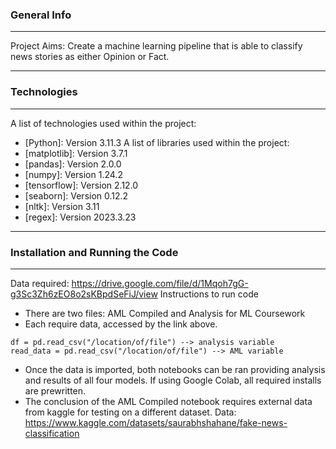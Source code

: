 ### General Info
***
Project Aims: Create a machine learning pipeline that is able to classify news stories as either Opinion or Fact.
***
### Technologies
***
A list of technologies used within the project:
* [Python]: Version 3.11.3
A list of libraries used within the project:
* [matplotlib]: Version 3.7.1
* [pandas]: Version 2.0.0
* [numpy]: Version 1.24.2
* [tensorflow]: Version 2.12.0
* [seaborn]: Version 0.12.2
* [nltk]: Version 3.11
* [regex]: Version 2023.3.23
***
### Installation and Running the Code
***
Data required: 
https://drive.google.com/file/d/1Mqoh7gG-g3Sc3Zh6zEO8o2sKBpdSeFiJ/view
Instructions to run code
* There are two files: AML Compiled and Analysis for ML Coursework
* Each require data, accessed by the link above. 
```
df = pd.read_csv("/location/of/file") --> analysis variable
read_data = pd.read_csv("/location/of/file") --> AML variable
```
* Once the data is imported, both notebooks can be ran providing analysis and results of all four models. If using Google Colab, all required installs are prewritten.
* The conclusion of the AML Compiled notebook requires external data from kaggle for testing on a different dataset. Data: https://www.kaggle.com/datasets/saurabhshahane/fake-news-classification




